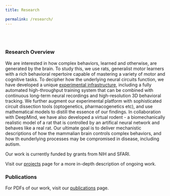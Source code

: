 ```yaml
---
title: Research

permalink: /research/
---
```

<br/><br/>                                                 
### Research Overview

We are interested in how complex behaviors, learned and otherwise, are generated by the brain. To study this, we use rats, generalist motor learners with a rich behavioral repertoire capable of mastering a variety of motor and cognitive tasks. To decipher how the underlying neural circuits function, we have developed a unique [experimental infrastructure](/techniques.html), including a fully automated high-throughput training system that can be combined with continuous long-term neural recordings and high-resolution 3D behavioral tracking. We further augment our experimental platform with sophisticated circuit dissection tools (optogenetics, pharmacogenetics etc), and use mathematical models to distill the essence of our findings. In collaboration with DeepMind, we have also developed a virtual rodent - a biomechanically realistic model of a rat that is controlled by an artifical neural network and behaves like a real rat. Our ultimate goal is to deliver mechanistic descriptions of how the mammalian brain controls complex behaviors, and how th eunderlying processes may be compromised in disease, including autism.

Our work is currently funded by grants from NIH and SFARI.

Visit our [projects](/publications.html) page for a more in-depth description of ongoing work.


### Publications

For PDFs of our work, visit our [publications](/publications.html) page.



